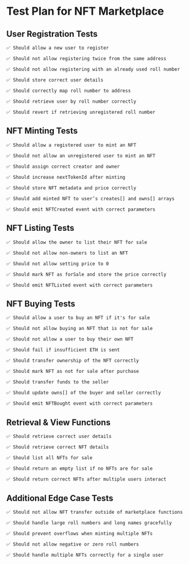 # Test Plan for NFT Marketplace
## User Registration Tests

    ✅ Should allow a new user to register

    ✅ Should not allow registering twice from the same address

    ✅ Should not allow registering with an already used roll number

    ✅ Should store correct user details

    ✅ Should correctly map roll number to address

    ✅ Should retrieve user by roll number correctly

    ✅ Should revert if retrieving unregistered roll number

## NFT Minting Tests

    ✅ Should allow a registered user to mint an NFT

    ✅ Should not allow an unregistered user to mint an NFT

    ✅ Should assign correct creator and owner

    ✅ Should increase nextTokenId after minting

    ✅ Should store NFT metadata and price correctly

    ✅ Should add minted NFT to user’s creates[] and owns[] arrays

    ✅ Should emit NFTCreated event with correct parameters

## NFT Listing Tests

    ✅ Should allow the owner to list their NFT for sale

    ✅ Should not allow non-owners to list an NFT

    ✅ Should not allow setting price to 0

    ✅ Should mark NFT as forSale and store the price correctly

    ✅ Should emit NFTListed event with correct parameters

## NFT Buying Tests

    ✅ Should allow a user to buy an NFT if it's for sale

    ✅ Should not allow buying an NFT that is not for sale

    ✅ Should not allow a user to buy their own NFT

    ✅ Should fail if insufficient ETH is sent

    ✅ Should transfer ownership of the NFT correctly

    ✅ Should mark NFT as not for sale after purchase

    ✅ Should transfer funds to the seller

    ✅ Should update owns[] of the buyer and seller correctly

    ✅ Should emit NFTBought event with correct parameters

## Retrieval & View Functions

    ✅ Should retrieve correct user details

    ✅ Should retrieve correct NFT details

    ✅ Should list all NFTs for sale

    ✅ Should return an empty list if no NFTs are for sale

    ✅ Should return correct NFTs after multiple users interact

## Additional Edge Case Tests

    ✅ Should not allow NFT transfer outside of marketplace functions

    ✅ Should handle large roll numbers and long names gracefully

    ✅ Should prevent overflows when minting multiple NFTs

    ✅ Should not allow negative or zero roll numbers

    ✅ Should handle multiple NFTs correctly for a single user